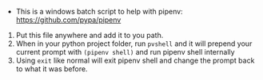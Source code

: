 
* This is a windows batch script to help with pipenv: https://github.com/pypa/pipenv

1. Put this file anywhere and add it to you path.
2. When in your python project folder, run `pvshell` and it will prepend your current prompt with `(pipenv shell)` and run pipenv shell internally
3. Using `exit` like normal will exit pipenv shell and change the prompt back to what it was before.
